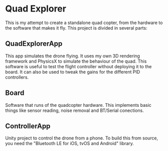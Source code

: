 # Quad Explorer

This is my attempt to create a standalone quad copter, from the hardware to the software that makes it fly. This project is divided in several parts:

## QuadExplorerApp
This app simulates the drone flying. It uses my own 3D rendering framework and PhysicsX to simulate the behaviour of the quad. This software is useful to test the flight controller without deploying it to the board. It can also be used to  tweak the gains for the different PID controllers.

## Board
Software that runs of the quadcopter hardware. This implements basic things like sensor reading, noise removal and BT/Serial conections.

## ControllerApp
Unity project to control the drone from a phone. To build this from source, you need the "Bluetooth LE for iOS, tvOS and Android" library.